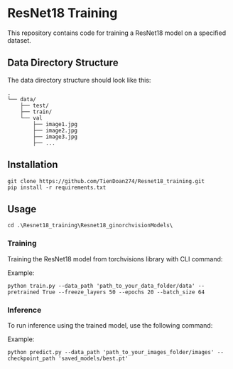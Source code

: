 # ResNet18 Training 

This repository contains code for training a ResNet18 model on a specified dataset.

## Data Directory Structure

The data directory structure should look like this:

```
.
└── data/
    ├── test/
    ├── train/
    └── val
        ├── image1.jpg
        ├── image2.jpg
        ├── image3.jpg
        ├── ...
```

## Installation
```
git clone https://github.com/TienDoan274/Resnet18_training.git
pip install -r requirements.txt
```

## Usage
```
cd .\Resnet18_training\Resnet18_ginorchvisionModels\
```
### Training
Training the ResNet18 model from torchvisions library with CLI command:


Example:
```
python train.py --data_path 'path_to_your_data_folder/data' --pretrained True --freeze_layers 50 --epochs 20 --batch_size 64
```

### Inference
To run inference using the trained model, use the following command:

Example:
```
python predict.py --data_path 'path_to_your_images_folder/images' --checkpoint_path 'saved_models/best.pt' 
```


